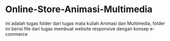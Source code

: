 # Online-Store-Animasi-Multimedia
ini adalah tugas folder dari tugas mata kuliah Animasi dan Multimedia, folder ini berisi file dari tugas membuat website responsive dengan konsep e-commerce
